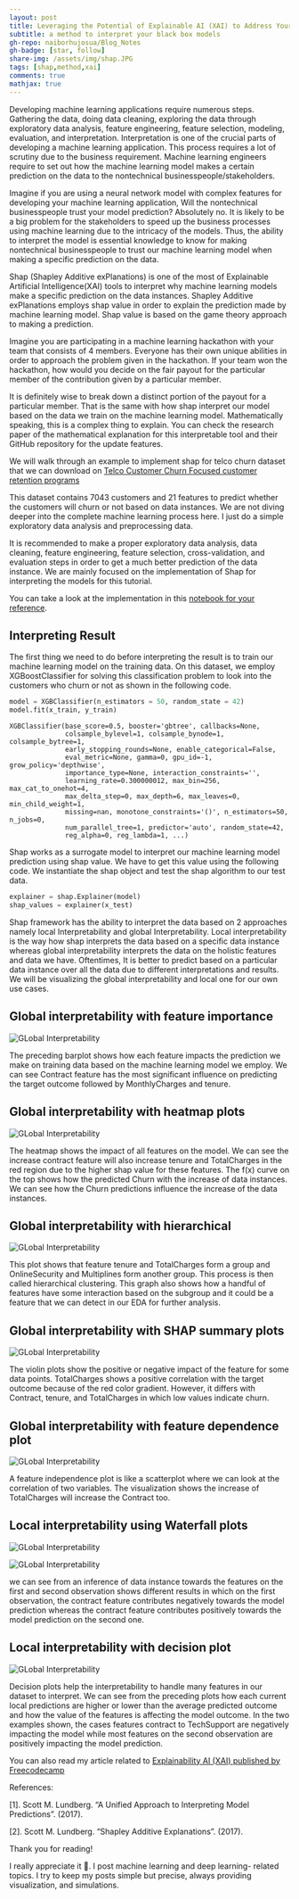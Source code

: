 ```yaml
---
layout: post
title: Leveraging the Potential of Explainable AI (XAI) to Address Your Company's Challenges
subtitle: a method to interpret your black box models
gh-repo: naiborhujosua/Blog_Notes
gh-badge: [star, follow]
share-img: /assets/img/shap.JPG
tags: [shap,method,xai]
comments: true
mathjax: true
---
```



Developing machine learning applications require numerous steps. Gathering the data, doing data cleaning, exploring the data through exploratory data analysis, feature engineering, feature selection, modeling, evaluation, and interpretation. Interpretation is one of the crucial parts of developing a machine learning application. This process requires a lot of scrutiny due to the business requirement. Machine learning engineers require to set out how the machine learning model makes a certain prediction on the data to the nontechnical businesspeople/stakeholders.

Imagine if you are using a neural network model with complex features for developing your machine learning application, Will the nontechnical businesspeople trust your model prediction? Absolutely no. It is likely to be a big problem for the  stakeholders to speed up the business processes using machine learning due to the intricacy of the models. Thus, the ability to interpret the model is essential knowledge to know for making nontechnical businesspeople to trust our machine learning model when making a specific prediction on the data.

Shap (Shapley Additive exPlanations) is one of the most of Explainable Artificial Intelligence(XAI) tools to interpret why machine learning models make a specific prediction on the data instances. Shapley Additive exPlanations employs shap value in order to explain the prediction made by machine learning model. Shap value is based on the game theory approach to making a prediction.

Imagine you are participating in a machine learning hackathon with your team that consists of 4 members. Everyone has their own unique abilities in order to approach the problem given in the hackathon. If your team won the hackathon, how would you decide on the fair payout for the particular member of the contribution given by a particular member.

It is definitely wise to break down a distinct portion of the payout for a particular member. That is the same with how shap interpret our model based on the data we train on the machine learning model. Mathematically speaking, this is a complex thing to explain. You can check the research paper of the mathematical explanation for this interpretable tool and their GitHub repository for the update features.

We will walk through an example to implement shap for telco churn dataset that we can download on [Telco Customer Churn Focused customer retention programs](https://www.kaggle.com/datasets/blastchar/telco-customer-churn?source=post_page-----85a9842b5cbd--------------------------------)


This dataset contains 7043 customers and 21 features to predict whether the customers will churn or not based on data instances. We are not diving deeper into the complete machine learning process here. I just do a simple exploratory data analysis and preprocessing data.

It is recommended to make a proper exploratory data analysis, data cleaning, feature engineering, feature selection, cross-validation, and evaluation steps in order to get a much better prediction of the data instance. We are mainly focused on the implementation of Shap for interpreting the models for this tutorial.

You can take a look at the implementation in this [notebook for your reference](https://deepnote.com/workspace/josua-naiborhu-6357636c-7a32-47a2-9932-f929b2448e11/project/Interpreting-black-box-models-1bc2c841-e6bf-4fd7-9ba8-536abd8d71ce/notebook/9053199437104a4884e8864e2c764d3f?source=post_page-----85a9842b5cbd--------------------------------).


## Interpreting Result

The first thing we need to do before interpreting the result is to train our machine learning model on the training data. On this dataset, we employ XGBoostClassifier for solving this classification problem to look into the customers who churn or not as shown in the following code.

```python
model = XGBClassifier(n_estimators = 50, random_state = 42)
model.fit(x_train, y_train)
```
~~~
XGBClassifier(base_score=0.5, booster='gbtree', callbacks=None,
              colsample_bylevel=1, colsample_bynode=1, colsample_bytree=1,
              early_stopping_rounds=None, enable_categorical=False,
              eval_metric=None, gamma=0, gpu_id=-1, grow_policy='depthwise',
              importance_type=None, interaction_constraints='',
              learning_rate=0.300000012, max_bin=256, max_cat_to_onehot=4,
              max_delta_step=0, max_depth=6, max_leaves=0, min_child_weight=1,
              missing=nan, monotone_constraints='()', n_estimators=50, n_jobs=0,
              num_parallel_tree=1, predictor='auto', random_state=42,
              reg_alpha=0, reg_lambda=1, ...)
~~~


Shap works as a surrogate model to interpret our machine learning model prediction using shap value. We have to get this value using the following code. We instantiate the shap object and test the shap algorithm to our test data.

```python
explainer = shap.Explainer(model)
shap_values = explainer(x_test)
```

Shap framework has the ability to interpret the data based on 2 approaches namely local Interpretability and global Interpretability. Local interpretability is the way how shap interprets the data based on a specific data instance whereas global interpretability interprets the data on the holistic features and data we have. Oftentimes, It is better to predict based on a particular data instance over all the data due to different interpretations and results. We will be visualizing the global interpretability and local one for our own use cases.

## Global interpretability with feature importance

![GLobal Interpretability](/assets/img/1.JPG)

The preceding barplot shows how each feature impacts the prediction we make on training data based on the machine learning model we employ. We can see Contract feature has the most significant influence on predicting the target outcome followed by MonthlyCharges and tenure.

## Global interpretability with heatmap plots

![GLobal Interpretability](/assets/img/2.JPG)

The heatmap shows the impact of all features on the model. We can see the increase contract feature will also increase tenure and TotalCharges in the red region due to the higher shap value for these features. The f(x) curve on the top shows how the predicted Churn with the increase of data instances. We can see how the Churn predictions influence the increase of the data instances.

## Global interpretability with hierarchical

![GLobal Interpretability](/assets/img/3.JPG)

This plot shows that feature tenure and TotalCharges form a group and OnlineSecurity and Multiplines form another group. This process is then called hierarchical clustering. This graph also shows how a handful of features have some interaction based on the subgroup and it could be a feature that we can detect in our EDA for further analysis.

## Global interpretability with SHAP summary plots

![GLobal Interpretability](/assets/img/4.JPG)


The violin plots show the positive or negative impact of the feature for some data points. TotalCharges shows a positive correlation with the target outcome because of the red color gradient. However, it differs with Contract, tenure, and TotalCharges in which low values indicate churn.


## Global interpretability with feature dependence plot

![GLobal Interpretability](/assets/img/5.JPG)

A feature independence plot is like a scatterplot where we can look at the correlation of two variables. The visualization shows the increase of TotalCharges will increase the Contract too.

## Local interpretability using Waterfall plots

![GLobal Interpretability](/assets/img/6.JPG)

![GLobal Interpretability](/assets/img/7.JPG)

we can see from an inference of data instance towards the features on the first and second observation shows different results in which on the first observation, the contract feature contributes negatively towards the model prediction whereas the contract feature contributes positively towards the model prediction on the second one.

## Local interpretability with decision plot

![GLobal Interpretability](/assets/img/8.JPG)

Decision plots help the interpretability to handle many features in our dataset to interpret. We can see from the preceding plots how each current local predictions are higher or lower than the average predicted outcome and how the value of the features is affecting the model outcome. In the two examples shown, the cases features contract to TechSupport are negatively impacting the model while most features on the second observation are positively impacting the model prediction.

You can also read my article related to [Explainability AI (XAI) published by Freecodecamp](https://www.freecodecamp.org/news/interpret-black-box-model-using-lime/)

References:

[1]. Scott M. Lundberg. “A Unified Approach to Interpreting Model Predictions”. (2017).

[2]. Scott M. Lundberg. “Shapley Additive Explanations”. (2017).

Thank you for reading!

I really appreciate it 🤗. I post machine learning and deep learning- related topics. I try to keep my posts simple but precise, always providing visualization, and simulations.





